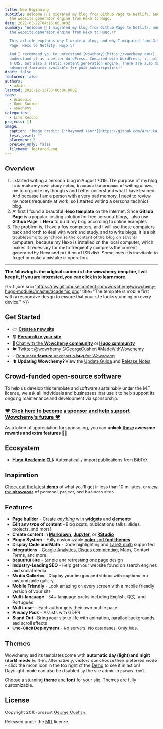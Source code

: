 ```yaml
---
title: New Beginning
subtitle: Welcome 👋 I migrated my blog from Github Page to Netlify, and changed
  the website generator engine from Hexo to Hugo.
date: 2021-05-22T04:16:00.000Z
summary: "Welcome 👋 I migrated my blog from Github Page to Netlify, and changed
  the website generator engine from Hexo to Hugo.\r

  This article explains why I wrote a blog, and why I migrated from Github
  Page, Hexo to Netlify, Hugo.\r

  And I recommend you to understand [wowchemy](https://wowchemy.com/). I
  understand it as a better WordPress. Compared with WordPress, it not only has
  a CMS, but also a static content generation engine. There are also many
  advanced features available for paid subscriptions."
draft: false
featured: false
authors:
  - admin
lastmod: 2020-12-13T00:00:00.000Z
tags:
  - Academic
  - Open Source
  - wowchemy
categories:
  - Life Record
projects: []
image:
  caption: "Image credit: [**Raymond Yan**](https://github.com/aruruka)"
  focal_point: ""
  placement: 2
  preview_only: false
  filename: featured.png
---
```


## Overview

1. I started writing a personal blog in August 2019. The purpose of my blog is to make my own study notes, because the process of writing allows me to organize my thoughts and better understand what I have learned. And because I am a person with a very bad memory, I need to review my notes frequently at work, so I started writing a personal technical blog.
2. At first I found a beautiful **Hexo template** on the Internet. Since **Github Page** is a popular hosting solution for free personal blogs, I also use **Github Page** + **Hexo** to build my blog according to online examples.
3. The problem is, I have a few computers, and I will use these computers back and forth to deal with work and study, and to write blogs. It is a bit troublesome to synchronize the content of the blog on several computers, because my Hexo is installed on the local computer, which makes it necessary for me to frequently compress the content generated by Hexo and put it on a USB disk. Sometimes it is inevitable to forget or make a mistake in operation.

---
**The following is the original content of the wowchemy template, I will keep it, if you are interested, you can click in to learn more.**

{{< figure src="https://raw.githubusercontent.com/wowchemy/wowchemy-hugo-modules/master/academic.png" title="The template is mobile first with a responsive design to ensure that your site looks stunning on every device." >}}

## Get Started

- 👉 [**Create a new site**](https://wowchemy.com/templates/)
- 📚 [**Personalize your site**](https://wowchemy.com/docs/)
- 💬 [Chat with the **Wowchemy community**](https://discord.gg/z8wNYzb) or [**Hugo community**](https://discourse.gohugo.io)
- 🐦 Twitter: [@wowchemy](https://twitter.com/wowchemy) [@GeorgeCushen](https://twitter.com/GeorgeCushen) [#MadeWithWowchemy](https://twitter.com/search?q=(%23MadeWithWowchemy%20OR%20%23MadeWithAcademic)&src=typed_query)
- 💡 [Request a **feature** or report a **bug** for _Wowchemy_](https://github.com/wowchemy/wowchemy-hugo-modules/issues)
- ⬆️ **Updating Wowchemy?** View the [Update Guide](https://wowchemy.com/docs/guide/update/) and [Release Notes](https://wowchemy.com/updates/)

## Crowd-funded open-source software

To help us develop this template and software sustainably under the MIT license, we ask all individuals and businesses that use it to help support its ongoing maintenance and development via sponsorship.

### [❤️ Click here to become a sponsor and help support Wowchemy's future ❤️](https://wowchemy.com/plans/)

As a token of appreciation for sponsoring, you can **unlock [these](https://wowchemy.com/plans/) awesome rewards and extra features 🦄✨**

## Ecosystem

* **[Hugo Academic CLI](https://github.com/wowchemy/hugo-academic-cli):** Automatically import publications from BibTeX

## Inspiration

[Check out the latest **demo**](https://academic-demo.netlify.com/) of what you'll get in less than 10 minutes, or [view the **showcase**](https://wowchemy.com/user-stories/) of personal, project, and business sites.

## Features

- **Page builder** - Create *anything* with [**widgets**](https://wowchemy.com/docs/page-builder/) and [**elements**](https://wowchemy.com/docs/writing-markdown-latex/)
- **Edit any type of content** - Blog posts, publications, talks, slides, projects, and more!
- **Create content** in [**Markdown**](https://wowchemy.com/docs/writing-markdown-latex/), [**Jupyter**](https://wowchemy.com/docs/import/jupyter/), or [**RStudio**](https://wowchemy.com/docs/install-locally/)
- **Plugin System** - Fully customizable [**color** and **font themes**](https://wowchemy.com/docs/customization/)
- **Display Code and Math** - Code highlighting and [LaTeX math](https://en.wikibooks.org/wiki/LaTeX/Mathematics) supported
- **Integrations** - [Google Analytics](https://analytics.google.com), [Disqus commenting](https://disqus.com), Maps, Contact Forms, and more!
- **Beautiful Site** - Simple and refreshing one page design
- **Industry-Leading SEO** - Help get your website found on search engines and social media
- **Media Galleries** - Display your images and videos with captions in a customizable gallery
- **Mobile Friendly** - Look amazing on every screen with a mobile friendly version of your site
- **Multi-language** - 34+ language packs including English, 中文, and Português
- **Multi-user** - Each author gets their own profile page
- **Privacy Pack** - Assists with GDPR
- **Stand Out** - Bring your site to life with animation, parallax backgrounds, and scroll effects
- **One-Click Deployment** - No servers. No databases. Only files.

## Themes

Wowchemy and its templates come with **automatic day (light) and night (dark) mode** built-in. Alternatively, visitors can choose their preferred mode - click the moon icon in the top right of the [Demo](https://academic-demo.netlify.com/) to see it in action! Day/night mode can also be disabled by the site admin in `params.toml`.

[Choose a stunning **theme** and **font**](https://wowchemy.com/docs/customization) for your site. Themes are fully customizable.

## License

Copyright 2016-present [George Cushen](https://georgecushen.com).

Released under the [MIT](https://github.com/wowchemy/wowchemy-hugo-modules/blob/master/LICENSE.md) license.
